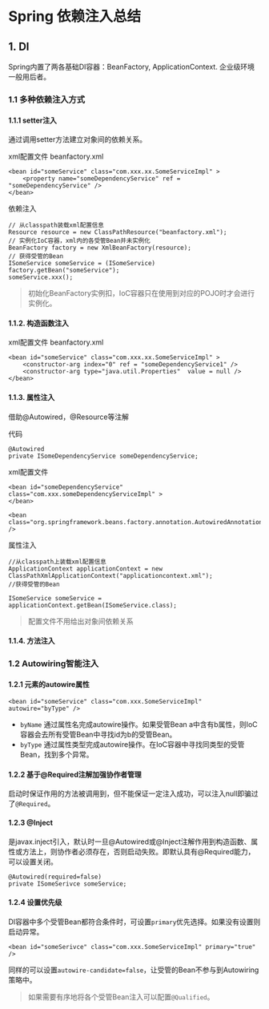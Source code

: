 # Spring 依赖注入总结

## 1. DI

Spring内置了两各基础DI容器：BeanFactory, ApplicationContext. 企业级环境一般用后者。

### 1.1 多种依赖注入方式
#### 1.1.1 setter注入
通过调用setter方法建立对象间的依赖关系。

xml配置文件 beanfactory.xml

	<bean id="someService" class="com.xxx.xx.SomeServiceImpl" >
		<property name="someDependencyService" ref = "someDependencyService" />
	</bean>

依赖注入

	// 从classpath装载xml配置信息
	Resource resource = new ClassPathResource("beanfactory.xml");
	// 实例化IoC容器，xml内的各受管Bean并未实例化
	BeanFactory factory = new XmlBeanFactory(resource);
	// 获得受管的Bean
	ISomeService someService = (ISomeService) factory.getBean("someService");
	someService.xxx();

>初始化BeanFactory实例扣，IoC容器只在使用到对应的POJO时才会进行实例化。

#### 1.1.2. 构造函数注入

xml配置文件 beanfactory.xml

	<bean id="someService" class="com.xxx.xx.SomeServiceImpl" >
		<constructor-arg index="0" ref = "someDependencyService1" />
		<constructor-arg type="java.util.Properties"  value = null />
	</bean>

#### 1.1.3. 属性注入

借助@Autowired，@Resource等注解

代码

	@Autowired
	private ISomeDependencyService someDependencyService;

xml配置文件

	<bean id="someDependencyService" class="com.xxx.someDependencyServiceImpl" >
	</bean>

	<bean class="org.springframework.beans.factory.annotation.AutowiredAnnotationBeanPostProcessor" />

属性注入

	//从classpath上装载xml配置信息
	ApplicationContext applicationContext = new ClassPathXmlApplicationContext("applicationcontext.xml");
	//获得受管的Bean

	ISomeService someService = applicationContext.getBean(ISomeService.class);

>配置文件不用给出对象间依赖关系

#### 1.1.4. 方法注入

### 1.2 Autowiring智能注入
#### 1.2.1 <bean>元素的autowire属性

	<bean id="someService" class="com.xxx.SomeServiceImpl" autowire="byType" />

* `byName` 通过属性名完成autowire操作。如果受管Bean a中含有b属性，则IoC容器会去所有受管Bean中寻找id为b的受管Bean。
* `byType` 通过属性类型完成autowire操作。在IoC容器中寻找同类型的受管Bean，找到多个异常。

#### 1.2.2 基于@Required注解加强协作者管理
启动时保证作用的方法被调用到，但不能保证一定注入成功，可以注入null即骗过了`@Required`。

#### 1.2.3 @Inject
是javax.inject引入，默认时一旦@Autowired或@Inject注解作用到构造函数、属性或方法上，则协作者必须存在，否则启动失败。即默认具有@Required能力，可以设置关闭。

	@Autowired(required=false)
	private ISomeSerivce someService;

#### 1.2.4 设置优先级
DI容器中多个受管Bean都符合条件时，可设置`primary`优先选择。如果没有设置则启动异常。

	<bean id="someSerivce" class="com.xxx.SomeServiceImpl" primary="true" />

同样的可以设置`autowire-candidate=false`，让受管的Bean不参与到Autowiring策略中。

>如果需要有序地将各个受管Bean注入可以配置`@Qualified`。









